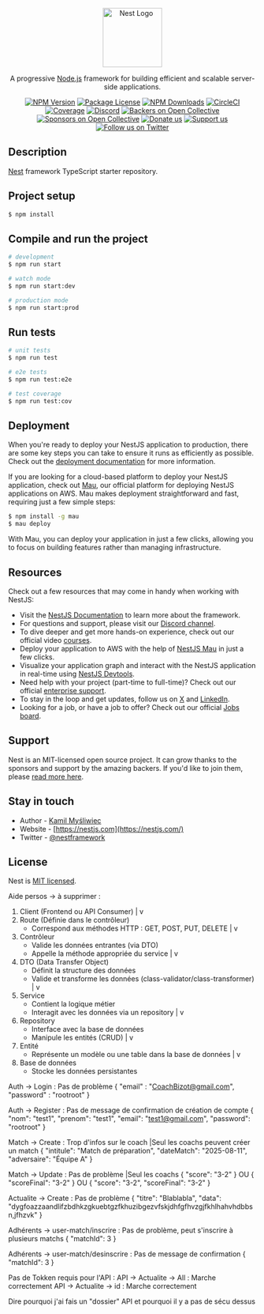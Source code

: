 <p align="center">
  <a href="http://nestjs.com/" target="blank"><img src="https://nestjs.com/img/logo-small.svg" width="120" alt="Nest Logo" /></a>
</p>

[circleci-image]: https://img.shields.io/circleci/build/github/nestjs/nest/master?token=abc123def456
[circleci-url]: https://circleci.com/gh/nestjs/nest

  <p align="center">A progressive <a href="http://nodejs.org" target="_blank">Node.js</a> framework for building efficient and scalable server-side applications.</p>
    <p align="center">
<a href="https://www.npmjs.com/~nestjscore" target="_blank"><img src="https://img.shields.io/npm/v/@nestjs/core.svg" alt="NPM Version" /></a>
<a href="https://www.npmjs.com/~nestjscore" target="_blank"><img src="https://img.shields.io/npm/l/@nestjs/core.svg" alt="Package License" /></a>
<a href="https://www.npmjs.com/~nestjscore" target="_blank"><img src="https://img.shields.io/npm/dm/@nestjs/common.svg" alt="NPM Downloads" /></a>
<a href="https://circleci.com/gh/nestjs/nest" target="_blank"><img src="https://img.shields.io/circleci/build/github/nestjs/nest/master" alt="CircleCI" /></a>
<a href="https://coveralls.io/github/nestjs/nest?branch=master" target="_blank"><img src="https://coveralls.io/repos/github/nestjs/nest/badge.svg?branch=master#9" alt="Coverage" /></a>
<a href="https://discord.gg/G7Qnnhy" target="_blank"><img src="https://img.shields.io/badge/discord-online-brightgreen.svg" alt="Discord"/></a>
<a href="https://opencollective.com/nest#backer" target="_blank"><img src="https://opencollective.com/nest/backers/badge.svg" alt="Backers on Open Collective" /></a>
<a href="https://opencollective.com/nest#sponsor" target="_blank"><img src="https://opencollective.com/nest/sponsors/badge.svg" alt="Sponsors on Open Collective" /></a>
  <a href="https://paypal.me/kamilmysliwiec" target="_blank"><img src="https://img.shields.io/badge/Donate-PayPal-ff3f59.svg" alt="Donate us"/></a>
    <a href="https://opencollective.com/nest#sponsor"  target="_blank"><img src="https://img.shields.io/badge/Support%20us-Open%20Collective-41B883.svg" alt="Support us"></a>
  <a href="https://twitter.com/nestframework" target="_blank"><img src="https://img.shields.io/twitter/follow/nestframework.svg?style=social&label=Follow" alt="Follow us on Twitter"></a>
</p>
  <!--[![Backers on Open Collective](https://opencollective.com/nest/backers/badge.svg)](https://opencollective.com/nest#backer)
  [![Sponsors on Open Collective](https://opencollective.com/nest/sponsors/badge.svg)](https://opencollective.com/nest#sponsor)-->

## Description

[Nest](https://github.com/nestjs/nest) framework TypeScript starter repository.

## Project setup

```bash
$ npm install
```

## Compile and run the project

```bash
# development
$ npm run start

# watch mode
$ npm run start:dev

# production mode
$ npm run start:prod
```

## Run tests

```bash
# unit tests
$ npm run test

# e2e tests
$ npm run test:e2e

# test coverage
$ npm run test:cov
```

## Deployment

When you're ready to deploy your NestJS application to production, there are some key steps you can take to ensure it runs as efficiently as possible. Check out the [deployment documentation](https://docs.nestjs.com/deployment) for more information.

If you are looking for a cloud-based platform to deploy your NestJS application, check out [Mau](https://mau.nestjs.com), our official platform for deploying NestJS applications on AWS. Mau makes deployment straightforward and fast, requiring just a few simple steps:

```bash
$ npm install -g mau
$ mau deploy
```

With Mau, you can deploy your application in just a few clicks, allowing you to focus on building features rather than managing infrastructure.

## Resources

Check out a few resources that may come in handy when working with NestJS:

- Visit the [NestJS Documentation](https://docs.nestjs.com) to learn more about the framework.
- For questions and support, please visit our [Discord channel](https://discord.gg/G7Qnnhy).
- To dive deeper and get more hands-on experience, check out our official video [courses](https://courses.nestjs.com/).
- Deploy your application to AWS with the help of [NestJS Mau](https://mau.nestjs.com) in just a few clicks.
- Visualize your application graph and interact with the NestJS application in real-time using [NestJS Devtools](https://devtools.nestjs.com).
- Need help with your project (part-time to full-time)? Check out our official [enterprise support](https://enterprise.nestjs.com).
- To stay in the loop and get updates, follow us on [X](https://x.com/nestframework) and [LinkedIn](https://linkedin.com/company/nestjs).
- Looking for a job, or have a job to offer? Check out our official [Jobs board](https://jobs.nestjs.com).

## Support

Nest is an MIT-licensed open source project. It can grow thanks to the sponsors and support by the amazing backers. If you'd like to join them, please [read more here](https://docs.nestjs.com/support).

## Stay in touch

- Author - [Kamil Myśliwiec](https://twitter.com/kammysliwiec)
- Website - [https://nestjs.com](https://nestjs.com/)
- Twitter - [@nestframework](https://twitter.com/nestframework)

## License

Nest is [MIT licensed](https://github.com/nestjs/nest/blob/master/LICENSE).


Aide persos -> à supprimer : 
1. Client (Frontend ou API Consumer)
   |
   v
2. Route (Définie dans le contrôleur)
   - Correspond aux méthodes HTTP : GET, POST, PUT, DELETE
   |
   v
3. Contrôleur
   - Valide les données entrantes (via DTO)
   - Appelle la méthode appropriée du service
   |
   v
4. DTO (Data Transfer Object)
   - Définit la structure des données
   - Valide et transforme les données (class-validator/class-transformer)
   |
   v
5. Service
   - Contient la logique métier
   - Interagit avec les données via un repository
   |
   v
6. Repository
   - Interface avec la base de données
   - Manipule les entités (CRUD)
   |
   v
7. Entité
   - Représente un modèle ou une table dans la base de données
   |
   v
8. Base de données
   - Stocke les données persistantes


Auth -> Login : Pas de problème
   {
    "email" : "CoachBizot@gmail.com",
    "password" : "rootroot"
   }

Auth -> Register : Pas de message de confirmation de création de compte
   {
    "nom": "test1",
    "prenom": "test1",
    "email": "test1@gmail.com",
    "password": "rootroot"
   }

Match -> Create : Trop d'infos sur le coach |Seul les coachs peuvent créer un match
   {
      "intitule": "Match de préparation",
      "dateMatch": "2025-08-11",
      "adversaire": "Équipe A"
   }

Match -> Update : Pas de problème |Seul les coachs
   {
  "score": "3-2"
   }
OU
   {
  "scoreFinal": "3-2"
   }
OU
   {
   "score": "3-2",
   "scoreFinal": "3-2"
   }


Actualite -> Create : Pas de problème
   {
   "titre": "Blablabla",
   "data": "dygfoazzaandlifzbdhkzgkuebtgzfkhuzibgezvfskjdhfgfhvzgjfkhlhahvhdbbsn,jfhzvk"
   }

Adhérents -> user-match/inscrire : Pas de problème, peut s'inscrire à plusieurs matchs
   {
   "matchId": 3
   }

Adhérents -> user-match/desinscrire : Pas de message de confirmation
   {
   "matchId": 3
   }

Pas de Tokken requis pour l'API :
API -> Actualite -> All : Marche correctement
API -> Actualite -> id : Marche correctement


Dire pourquoi j'ai fais un "dossier" API et pourquoi il y a pas de sécu dessus
